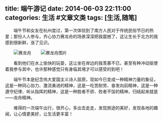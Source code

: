 title: 端午游记
date: 2014-06-03 22:11:00
categories: 生活 #文章文类
tags: [生活,随笔]
---
　　端午节和女友在杭州度过，第一次体验到了南方人民对于传统民俗节日的热爱；那份人人参与，齐心协力赛龙舟的场景深深把我震撼了，这让生长于北方的我感到很新鲜，涨了见识。

　　![赛龙舟](http://iversong.qiniudn.com/duanwuIMG_1289.JPG)
　　![赛龙舟图片](http://iversong.qiniudn.com/duanwuIMG_1293.JPG) 

　　看到他们在水上愉快的玩耍，这让坐在岸边的我羡慕不已，甚至有种冲动驱使着我参与其中，也许那种感觉只有身临其境才可以感受的到吧！

　　端午节本是纪念伟大爱国主义诗人屈原，现如今已变成一种精神力量的象征，这是一种同心协力、激流勇进的精神，这是一吃苦耐劳、奋发向前精神，这是一种遵守纪律、听从指挥的精神，这是一种胜者不骄、败者不馁的精神，归结起来就是——龙舟精神。

　　难得的一次端午出行，很开心，多出去走走，发现旅途的美好，发现各地的趣闻，让心情更美好，让生活更丰富！
